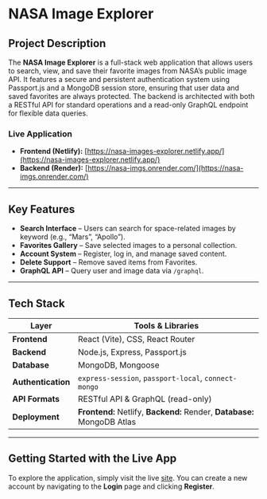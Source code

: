 # NASA Image Explorer

## Project Description

The **NASA Image Explorer** is a full-stack web application that allows users to search, view, and save their favorite images from NASA’s public image API. It features a secure and persistent authentication system using Passport.js and a MongoDB session store, ensuring that user data and saved favorites are always protected. The backend is architected with both a RESTful API for standard operations and a read-only GraphQL endpoint for flexible data queries.

### **Live Application**

- **Frontend (Netlify):** [https://nasa-images-explorer.netlify.app/](https://nasa-images-explorer.netlify.app/)
- **Backend (Render):** [https://nasa-imgs.onrender.com/](https://nasa-imgs.onrender.com/)

---

## Key Features

- **Search Interface** – Users can search for space-related images by keyword (e.g., “Mars”, “Apollo”).
- **Favorites Gallery** – Save selected images to a personal collection.
- **Account System** – Register, log in, and manage saved content.
- **Delete Support** – Remove saved items from Favorites.
- **GraphQL API** – Query user and image data via `/graphql`.

---

## Tech Stack

| Layer              | Tools & Libraries                                                       |
| ------------------ | ----------------------------------------------------------------------- |
| **Frontend**       | React (Vite), CSS, React Router                                         |
| **Backend**        | Node.js, Express, Passport.js                                           |
| **Database**       | MongoDB, Mongoose                                                       |
| **Authentication** | `express-session`, `passport-local`, `connect-mongo`                    |
| **API Formats**    | RESTful API & GraphQL (read-only)                                       |
| **Deployment**     | **Frontend:** Netlify, **Backend:** Render, **Database:** MongoDB Atlas |

---

## Getting Started with the Live App

To explore the application, simply visit the live [site](https://nasa-images-explorer.netlify.app/). You can create a new account by navigating to the **Login** page and clicking **Register**.
